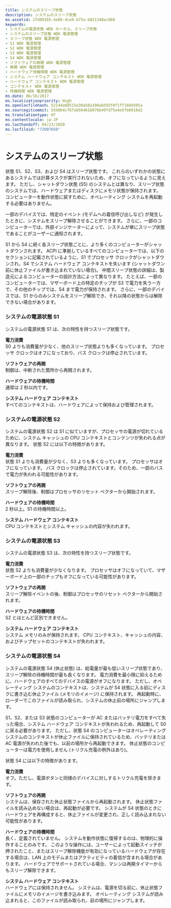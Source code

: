 ```yaml
---
title: システムのスリープ状態
description: システムのスリープ状態
ms.assetid: 2fd883b5-4e89-4ce9-b75a-b821348ac860
keywords:
- システムの電源状態 WDK カーネル、スリープ状態
- システムのスリープ状態 WDK 電源管理
- スリープ状態 WDK 電源管理
- S1 WDK 電源管理
- S2 WDK 電源管理
- S3 WDK 電源管理
- S4 WDK 電源管理
- ソフトウェアの再開 WDK 電源管理
- 再開 WDK 電源管理
- ハードウェア待機時間 WDK 電源管理
- システム ハードウェア コンテキスト WDK 電源管理
- ハードウェア コンテキスト WDK 電源管理
- コンテキスト WDK 電源管理
- 待機時間 WDK 電源管理
ms.date: 06/16/2017
ms.localizationpriority: High
ms.openlocfilehash: 52144a68515e30a58a398ab593f0f1ff160d505a
ms.sourcegitcommit: 5598b4c767ab56461b976b49fd75e4e5fb6018d2
ms.translationtype: HT
ms.contentlocale: ja-JP
ms.lasthandoff: 04/23/2020
ms.locfileid: "72007650"
---
```

# <a name="system-sleeping-states"></a>システムのスリープ状態





状態 S1、S2、S3、および S4 はスリープ状態です。 これらのいずれかの状態にあるシステムでは計算タスクが実行されないため、オフになっているように見えます。 ただし、シャットダウン状態 (S5) のシステムとは異なり、スリープ状態のシステムでは、ハードウェアまたはディスクにメモリ状態が保持されます。 コンピューターを動作状態に戻すために、オペレーティング システムを再起動する必要はありません。

一部のデバイスでは、特定のイベント (モデムへの着信呼び出しなど) が発生したときに、システムをスリープ解除させることができます。 さらに、一部のコンピューターでは、外部インジケーターによって、システムが単にスリープ状態であることがユーザーに通知されます。

S1 から S4 に続く各スリープ状態ごとに、より多くのコンピューターがシャットダウンされます。 ACPI に準拠しているすべてのコンピューターでは、以下のセクションに記載されているように、S1 でプロセッサ クロックがシャットダウンされ、S4 でシステム ハードウェア コンテキストを失います (シャットダウン前に休止ファイルが書き込まれていない場合)。 中間スリープ状態の詳細は、製造元によるコンピューターの設計方法によって異なります。 たとえば、一部のコンピューターでは、マザーボード上の特定のチップが S3 で電力を失う一方で、その他のチップでは、S4 まで電力が保持されます。 さらに、一部のデバイスでは、S1 からのみシステムをスリープ解除でき、それ以降の状態からは解除できない場合があります。

### <a name="system-power-state-s1"></a>システムの電源状態 S1

システムの電源状態 S1 は、次の特性を持つスリープ状態です。

<a href="" id="power-consumption"></a>**電力消費**  
S0 よりも消費量が少なく、他のスリープ状態よりも多くなっています。 プロセッサ クロックはオフになっており、バス クロックは停止されています。

<a href="" id="software-resumption"></a>**ソフトウェアの再開**  
制御は、中断された箇所から再開されます。

<a href="" id="hardware-latency"></a>**ハードウェアの待機時間**  
通常は 2 秒以内です。

<a href="" id="system-hardware-context"></a>**システム ハードウェア コンテキスト**  
すべてのコンテキストは、ハードウェアによって保持および管理されます。

### <a name="system-power-state-s2"></a>システムの電源状態 S2

システムの電源状態 S2 は S1 に似ていますが、プロセッサの電源が切れているために、システム キャッシュの CPU コンテキストとコンテンツが失われる点が異なります。 状態 S2 には以下の特徴があります。

<a href="" id="power-consumption"></a>**電力消費**  
状態 S1 よりも消費量が少なく、S3 よりも多くなっています。 プロセッサはオフになっています。 バス クロックは停止されています。そのため、一部のバスで電力が失われる可能性があります。

<a href="" id="software-resumption"></a>**ソフトウェアの再開**  
スリープ解除後、制御はプロセッサのリセット ベクターから開始されます。

<a href="" id="hardware-latency"></a>**ハードウェアの待機時間**  
2 秒以上。S1 の待機時間以上。

<a href="" id="system-hardware-context"></a>**システム ハードウェア コンテキスト**  
CPU コンテキストとシステム キャッシュの内容が失われます。

### <a name="system-power-state-s3"></a>システムの電源状態 S3

システムの電源状態 S3 は、次の特性を持つスリープ状態です。

<a href="" id="power-consumption"></a>**電力消費**  
状態 S2 よりも消費量が少なくなります。 プロセッサはオフになっていて、マザーボード上の一部のチップもオフになっている可能性があります。

<a href="" id="software-resumption"></a>**ソフトウェアの再開**  
スリープ解除イベントの後、制御はプロセッサのリセット ベクターから開始されます。

<a href="" id="hardware-latency"></a>**ハードウェアの待機時間**  
S2 とほとんど区別できません。

<a href="" id="system-hardware-context"></a>**システム ハードウェア コンテキスト**  
システム メモリのみが保持されます。 CPU コンテキスト、キャッシュの内容、およびチップセットのコンテキストが失われます。

### <a name="system-power-state-s4"></a>システムの電源状態 S4

システムの電源状態 S4 (休止状態) は、給電量が最も低いスリープ状態であり、スリープ解除の待機時間が最も長くなります。 電力消費を最小限に抑えるために、ハードウェアのすべてのデバイスの電源がオフになります。 ただし、オペレーティング システムのコンテキストは、システムが S4 状態に入る前にディスクに書き込む休止ファイル (メモリのイメージ) に保持されます。 再起動時に、ローダーでこのファイルが読み取られ、システムの休止前の場所にジャンプします。

S1、S2、または S3 状態のコンピューターが AC またはバッテリ電力をすべて失った場合、システム ハードウェア コンテキストが失われるため、再起動して S0 に戻る必要があります。 ただし、状態 S4 のコンピューターはオペレーティング システムのコンテキストが休止ファイルに保持されているため、バッテリまたは AC 電源が失われた後でも、以前の場所から再起動できます。 休止状態のコンピューターは電力を使用しません (トリクル充電の例外はあり)。

状態 S4 には以下の特徴があります。

<a href="" id="power-consumption"></a>**電力消費**  
オフ。ただし、電源ボタンと同様のデバイスに対しするトリクル充電を除きます。

<a href="" id="software-resumption"></a>**ソフトウェアの再開**  
システムは、保存された休止状態ファイルから再起動されます。 休止状態ファイルを読み込めない場合は、再起動が必要です。 システムが S4 状態のときにハードウェアを再構成すると、休止ファイルが変更され、正しく読み込まれない可能性があります。

<a href="" id="hardware-latency"></a>**ハードウェアの待機時間**  
長く、定義されていません。 システムを動作状態に復帰するのは、物理的に操作することのみです。 このような操作には、ユーザーによって起動スイッチが押されたこと、またはスリープ解除機能が有効になっているハードウェアが存在する場合は、LAN 上のモデムまたはアクティビティの着信が含まれる場合があります。 ハードウェアでサポートされている場合、マシンは再開タイマーからもスリープ解除できます。

<a href="" id="system-hardware-context"></a>**システム ハードウェア コンテキスト**  
ハードウェアには保持されません。 システムは、電源を切る前に、休止状態ファイルにメモリのイメージを書き込みます。 オペレーティング システムが読み込まれると、このファイルが読み取られ、前の場所にジャンプします。

 

 




